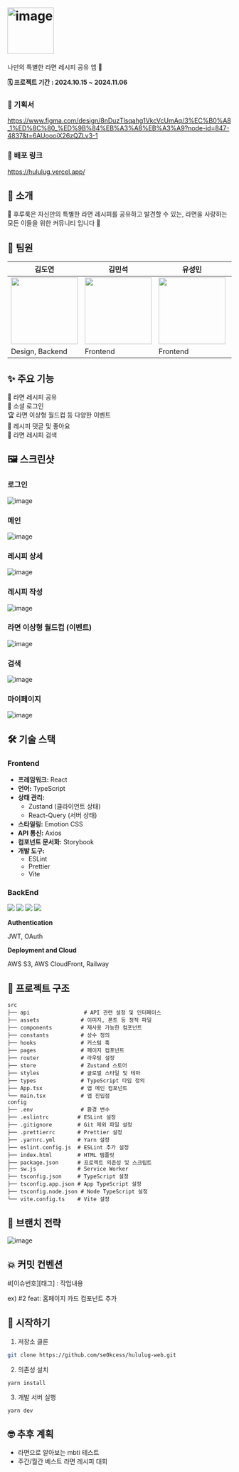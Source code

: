 <h1><img width="104" alt="image" src="https://github.com/user-attachments/assets/cf5bdd19-edaf-4af8-96b8-6a8842d06bb5"></h1>

나만의 특별한 라면 레시피 공유 앱 🍥

<p>
<strong>🗓️ 프로젝트 기간 : 2024.10.15 ~ 2024.11.06</strong>
</p>

### 📑 기획서

https://www.figma.com/design/8nDuzTlsqahg1VkcVcUmAq/3%EC%B0%A8_1%ED%8C%80_%ED%9B%84%EB%A3%A8%EB%A3%A9?node-id=847-4837&t=6AUoooiX26zQZLv3-1

### 📎 배포 링크

https://hululug.vercel.app/

## 📖 소개

🍜 후루룩은 자신만의 특별한 라면 레시피를 공유하고 발견할 수 있는, 라면을 사랑하는 모든 이들을 위한 커뮤니티 입니다 🍜

## 👫 팀원

| 김도연                                                                                                                 | 김민석                                                                                                                 | 유성민                                                                                                                 | 윤석준                                                                                                                 |
| ---------------------------------------------------------------------------------------------------------------------- | ---------------------------------------------------------------------------------------------------------------------- | ---------------------------------------------------------------------------------------------------------------------- | ---------------------------------------------------------------------------------------------------------------------- |
| <img src="https://github.com/user-attachments/assets/b0a88dbc-3f5b-4c92-ab4f-eb685f083ecc" width="150" height="150" /> | <img src="https://github.com/user-attachments/assets/b2eef603-5658-42c6-88a6-03326fd66541" width="150" height="150" /> | <img src="https://github.com/user-attachments/assets/8f5b3136-0203-4a34-8588-4c84d6103146" width="150" height="150" /> | <img src="https://github.com/user-attachments/assets/b51c7ead-2419-4807-8d18-0f41af8439c1" width="150" height="150" /> |
| Design, Backend                                                                                                        | Frontend                                                                                                               | Frontend                                                                                                               | Backend                                                                                                                |

## ✨ 주요 기능

🍜 라면 레시피 공유 <br />
👥 소셜 로그인 <br />
🏆 라면 이상형 월드컵 등 다양한 이벤트 <br />
💬 레시피 댓글 및 좋아요 <br />
📱 라면 레시피 검색

## 🖼 스크린샷

### 로그인

![image](https://github.com/user-attachments/assets/4c5a96d8-7888-403a-a624-1e18ae5be885)

### 메인

![image](https://github.com/user-attachments/assets/9cb5a8a0-feb1-4290-bf4a-6a09465d2a36)

### 레시피 상세

![image](https://github.com/user-attachments/assets/3c3ed1b1-fd8b-44d2-bea2-2093fdac98f6)

### 레시피 작성

![image](https://github.com/user-attachments/assets/a08433e5-5652-4d39-8522-e58ab92b4672)

### 라면 이상형 월드컵 (이벤트)

![image](https://github.com/user-attachments/assets/1323ffdb-a072-4e60-aad3-6b4c40f7571c)

### 검색

![image](https://github.com/user-attachments/assets/438a9b3e-d29e-4d94-ac37-1ec6c06f7226)

### 마이페이지

![image](https://github.com/user-attachments/assets/8317efa1-cc54-4b5f-8fb1-e2564de6b69b)

## 🛠 기술 스택

### Frontend

- **프레임워크:** React
- **언어:** TypeScript
- **상태 관리:**
  - Zustand (클라이언트 상태)
  - React-Query (서버 상태)
- **스타일링:** Emotion CSS
- **API 통신:** Axios
- **컴포넌트 문서화:** Storybook
- **개발 도구:**
  - ESLint
  - Prettier
  - Vite
 
### BackEnd

<img src="https://img.shields.io/badge/NestJS-E0234E?style=for-the-badge&logo=nestjs&logoColor=white"> <img src="https://img.shields.io/badge/MongoDB-47A248?style=for-the-badge&logo=mongodb&logoColor=white"> <img src="https://img.shields.io/badge/Mongoose-880000?style=for-the-badge&logo=mongoose&logoColor=white"> <img src="https://img.shields.io/badge/TypeScript-3178C6?style=for-the-badge&logo=typescript&logoColor=white">

**Authentication**

JWT, OAuth

**Deployment and Cloud**

AWS S3, AWS CloudFront, Railway

## 📁 프로젝트 구조

```
src
├── api                 # API 관련 설정 및 인터페이스
├── assets             # 이미지, 폰트 등 정적 파일
├── components         # 재사용 가능한 컴포넌트
├── constants          # 상수 정의
├── hooks              # 커스텀 훅
├── pages              # 페이지 컴포넌트
├── router             # 라우팅 설정
├── store              # Zustand 스토어
├── styles             # 글로벌 스타일 및 테마
├── types              # TypeScript 타입 정의
├── App.tsx            # 앱 메인 컴포넌트
└── main.tsx           # 앱 진입점
config
├── .env               # 환경 변수
├── .eslintrc         # ESLint 설정
├── .gitignore        # Git 제외 파일 설정
├── .prettierrc       # Prettier 설정
├── .yarnrc.yml       # Yarn 설정
├── eslint.config.js  # ESLint 추가 설정
├── index.html        # HTML 템플릿
├── package.json      # 프로젝트 의존성 및 스크립트
├── sw.js             # Service Worker
├── tsconfig.json     # TypeScript 설정
├── tsconfig.app.json # App TypeScript 설정
├── tsconfig.node.json # Node TypeScript 설정
└── vite.config.ts    # Vite 설정
```

## 🪮 브랜치 전략
![image](https://github.com/user-attachments/assets/64ad337c-8584-4c7c-b450-84566047b9bd)

## 💥 커밋 컨벤션

 #[이슈번호][태그] : 작업내용

ex) #2 feat: 홈페이지 카드 컴포넌트 추가


## 🚀 시작하기

1. 저장소 클론

```bash
git clone https://github.com/se0kcess/hululug-web.git
```

2. 의존성 설치

```
yarn install
```

3. 개발 서버 실행

```
yarn dev
```

## 🤓 추후 계획

- 라면으로 알아보는 mbti 테스트
- 주간/월간 베스트 라면 레시피 대회
